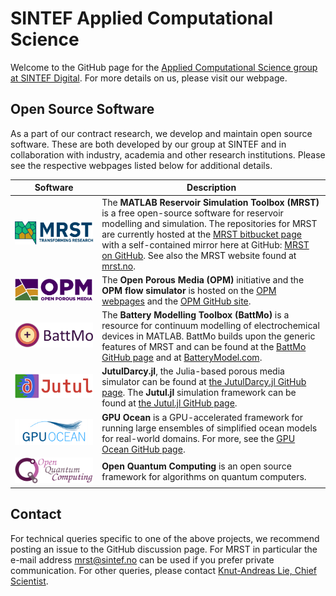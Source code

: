 # SINTEF Applied Computational Science

Welcome to the GitHub page for the [Applied Computational Science group at SINTEF Digital](https://www.sintef.no/en/digital/departments-new/applied-mathematics/applied-computational-sciences/). For more details on us, please visit our webpage.

## Open Source Software
As a part of our contract research, we develop and maintain open source software. These are both developed by our group at SINTEF and in collaboration with industry, academia and other research institutions. Please see the respective webpages listed below for additional details.

| Software | Description |
|------|-------------|
| [![MRST](profile/img/mrst.png)](http://www.mrst.no) |   The **MATLAB Reservoir Simulation Toolbox (MRST)** is a free open-source software for reservoir modelling and simulation. The repositories for MRST are currently hosted at the [MRST bitbucket page](https://bitbucket.org/mrst/mrst-core/) with a self-contained mirror here at GitHub: [MRST on GitHub](https://www.github.com/sintef-comg/mrst). See also the MRST website found at [mrst.no](http://www.mrst.no). |
| [![OPM](profile/img/opm.png)](https://www.opm-project.org) | The **Open Porous Media (OPM)** initiative and the **OPM flow simulator** is hosted on the [OPM webpages](https://www.opm-project.org) and the [OPM GitHub site](https://github.com/opm). |
| [![BattMo](profile/img/battmo.png)](https://BatteryModel.com) | The **Battery Modelling Toolbox (BattMo)** is a resource for continuum modelling of electrochemical devices in MATLAB. BattMo builds upon the generic features of MRST and can be found at the [BattMo GitHub page](https://github.com/BattMoTeam/BattMo) and at [BatteryModel.com](https://BatteryModel.com). |
| [![JutulDarcy](profile/img/jutul.png)](https://github.com/sintefmath/JutulDarcy.jl) | **JutulDarcy.jl**, the Julia-based porous media simulator can be found at [the JutulDarcy.jl GitHub page](https://github.com/sintefmath/JutulDarcy.jl). The **Jutul.jl** simulation framework can be found at [the Jutul.jl GitHub page](https://github.com/sintefmath/Jutul.jl).|
| [![GPUOcean](profile/img/gpuocean.png)](https://github.com/metno/gpuocean) | **GPU Ocean** is a GPU-accelerated framework for running large ensembles of simplified ocean models for real-world domains. For more, see the [GPU Ocean GitHub page](https://github.com/metno/gpuocean).|
| [![OpenQuantumComputing](profile/img/oqc.png)](https://github.com/openquantumcomputing) | **Open Quantum Computing** is an open source framework for algorithms on quantum computers.|

## Contact
For technical queries specific to one of the above projects, we recommend posting an issue to the GitHub discussion page. For MRST in particular the e-mail address [mrst@sintef.no](mailto:mrst@sintef.no) can be used if you prefer private communication. For other queries, please contact [Knut-Andreas Lie, Chief Scientist](mailto:Knut-Andreas.Lie@sintef.no).
